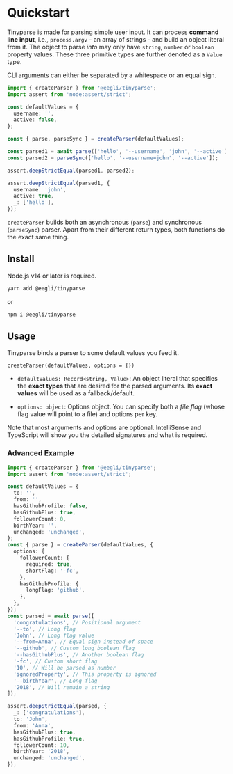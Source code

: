 # Quickstart

Tinyparse is made for parsing simple user input. It can process **command line input**, i.e., `process.argv` - an array of strings - and build an object literal from it. The object to parse _into_ may only have `string`, `number` or `boolean` property values. These three primitive types are further denoted as a `Value` type.

CLI arguments can either be separated by a whitespace or an equal sign.

```ts
import { createParser } from '@eegli/tinyparse';
import assert from 'node:assert/strict';

const defaultValues = {
  username: '',
  active: false,
};

const { parse, parseSync } = createParser(defaultValues);

const parsed1 = await parse(['hello', '--username', 'john', '--active']);
const parsed2 = parseSync(['hello', '--username=john', '--active']);

assert.deepStrictEqual(parsed1, parsed2);

assert.deepStrictEqual(parsed1, {
  username: 'john',
  active: true,
  _: ['hello'],
});
```

`createParser` builds both an asynchronous (`parse`) and synchronous (`parseSync`) parser. Apart from their different return types, both functions do the exact same thing.

## Install

Node.js v14 or later is required.

```bash
yarn add @eegli/tinyparse
```

or

```bash
npm i @eegli/tinyparse
```

## Usage

Tinyparse binds a parser to some default values you feed it.

`createParser(defaultValues, options = {})`

- `defaultValues: Record<string, Value>`: An object literal that specifies the **exact types** that are desired for the parsed arguments. Its **exact values** will be used as a fallback/default.

- `options: object`: Options object. You can specify both a _file flag_ (whose flag value will point to a file) and options per key.

Note that most arguments and options are optional. IntelliSense and
TypeScript will show you the detailed signatures and what is required.

### Advanced Example

```ts
import { createParser } from '@eegli/tinyparse';
import assert from 'node:assert/strict';

const defaultValues = {
  to: '',
  from: '',
  hasGithubProfile: false,
  hasGithubPlus: true,
  followerCount: 0,
  birthYear: '',
  unchanged: 'unchanged',
};
const { parse } = createParser(defaultValues, {
  options: {
    followerCount: {
      required: true,
      shortFlag: '-fc',
    },
    hasGithubProfile: {
      longFlag: 'github',
    },
  },
});
const parsed = await parse([
  'congratulations', // Positional argument
  '--to', // Long flag
  'John', // Long flag value
  '--from=Anna', // Equal sign instead of space
  '--github', // Custom long boolean flag
  '--hasGithubPlus', // Another boolean flag
  '-fc', // Custom short flag
  '10', // Will be parsed as number
  'ignoredProperty', // This property is ignored
  '--birthYear', // Long flag
  '2018', // Will remain a string
]);

assert.deepStrictEqual(parsed, {
  _: ['congratulations'],
  to: 'John',
  from: 'Anna',
  hasGithubPlus: true,
  hasGithubProfile: true,
  followerCount: 10,
  birthYear: '2018',
  unchanged: 'unchanged',
});
```
